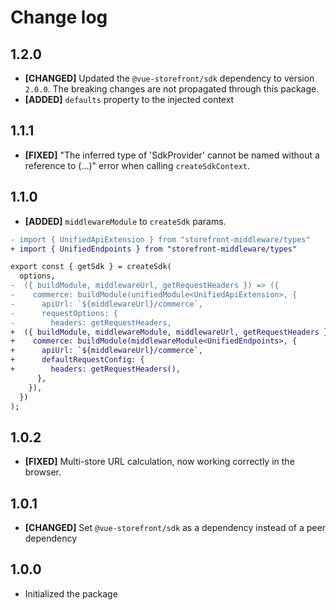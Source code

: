 # Change log

## 1.2.0

- **[CHANGED]**  Updated the `@vue-storefront/sdk` dependency to version `2.0.0`. The breaking changes are not propagated through this package.
- **[ADDED]** `defaults` property to the injected context

## 1.1.1

- **[FIXED]** "The inferred type of 'SdkProvider' cannot be named without a reference to (...)" error when calling `createSdkContext`.

## 1.1.0

- **[ADDED]** `middlewareModule` to `createSdk` params.

```diff [sdk.config.ts]
- import { UnifiedApiExtension } from "storefront-middleware/types"
+ import { UnifiedEndpoints } from "storefront-middleware/types"

export const { getSdk } = createSdk(
  options,
-  ({ buildModule, middlewareUrl, getRequestHeaders }) => ({
-    commerce: buildModule(unifiedModule<UnifiedApiExtension>, {
-      apiUrl: `${middlewareUrl}/commerce`,
-      requestOptions: {
-        headers: getRequestHeaders,
+  ({ buildModule, middlewareModule, middlewareUrl, getRequestHeaders }) => ({
+    commerce: buildModule(middlewareModule<UnifiedEndpoints>, {
+      apiUrl: `${middlewareUrl}/commerce`,
+      defaultRequestConfig: {
+        headers: getRequestHeaders(),
      },
    }),
  })
);
```

## 1.0.2

- **[FIXED]** Multi-store URL calculation, now working correctly in the browser.

## 1.0.1

- **[CHANGED]** Set `@vue-storefront/sdk` as a dependency instead of a peer dependency

## 1.0.0

- Initialized the package
